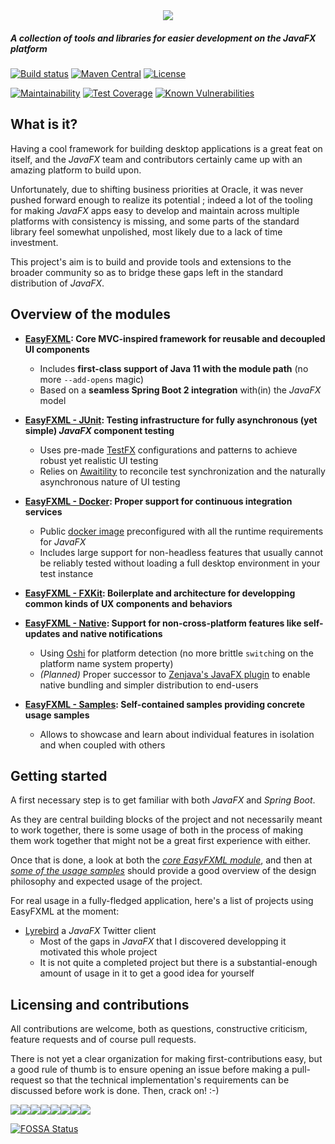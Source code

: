 <div align="center">
    <img src="./doc/logo_plain.svg" />
</div>

##### A collection of tools and libraries for easier development on the _JavaFX_ platform


[![Build status](https://img.shields.io/circleci/build/github/Tristan971/EasyFXML.svg?style=for-the-badge)](https://circleci.com/gh/Tristan971/EasyFXML)
[![Maven Central](https://img.shields.io/maven-central/v/moe.tristan/easyfxml-parent.svg?style=for-the-badge)](https://search.maven.org/artifact/moe.tristan/easyfxml-parent)
[![License](https://img.shields.io/github/license/Tristan971/EasyFXML.svg?style=for-the-badge)](https://app.fossa.io/projects/git%2Bgithub.com%2FTristan971%2FEasyFXML?ref=badge_shield)

[![Maintainability](https://api.codeclimate.com/v1/badges/89c1e95e4d5d41b35d9f/maintainability)](https://codeclimate.com/github/Tristan971/EasyFXML/maintainability)
[![Test Coverage](https://api.codeclimate.com/v1/badges/89c1e95e4d5d41b35d9f/test_coverage)](https://codeclimate.com/github/Tristan971/EasyFXML/test_coverage)
[![Known Vulnerabilities](https://snyk.io/test/github/tristan971/easyfxml/badge.svg?targetFile=pom.xml)](https://snyk.io/test/github/tristan971/easyfxml?targetFile=pom.xml)

## What is it?

Having a cool framework for building desktop applications is a great feat on itself, and the _JavaFX_ team and contributors
certainly came up with an amazing platform to build upon.

Unfortunately, due to shifting business priorities at Oracle, it was never pushed forward enough to realize its potential ;
indeed a lot of the tooling for making _JavaFX_ apps easy to develop and maintain across multiple platforms with consistency
is missing, and some parts of the standard library feel somewhat unpolished, most likely due to a lack of time investment.

This project's aim is to build and provide tools and extensions to the broader community so as to bridge these gaps left
in the standard distribution of _JavaFX_.

## Overview of the modules

- **[EasyFXML](easyfxml): Core MVC-inspired framework for reusable and decoupled UI components**
  - Includes **first-class support of Java 11 with the module path** (no more `--add-opens` magic)
  - Based on a **seamless Spring Boot 2 integration** with(in) the _JavaFX_ model

- **[EasyFXML - JUnit](easyfxml-junit): Testing infrastructure for fully asynchronous (yet simple) _JavaFX_ component testing**
  - Uses pre-made [TestFX](https://github.com/TestFX/TestFX) configurations and patterns to achieve robust yet realistic UI testing
  - Relies on [Awaitility](https://github.com/awaitility/awaitility) to reconcile test synchronization and the naturally asynchronous nature of UI testing

- **[EasyFXML - Docker](easyfxml-docker): Proper support for continuous integration services**
  - Public [docker image](https://hub.docker.com/r/tristandeloche/easyfxml-docker) preconfigured with all the runtime requirements for _JavaFX_
  - Includes large support for non-headless features that usually cannot be reliably tested without loading a full desktop environment in your test instance

- **[EasyFXML - FXKit](easyfxml-fxkit): Boilerplate and architecture for developping common kinds of UX components and behaviors**

- **[EasyFXML - Native](easyfxml-native): Support for non-cross-platform features like self-updates and native notifications**
  - Using [Oshi](https://github.com/oshi/oshi) for platform detection (no more brittle `switch`ing on the platform name system property)
  - *(Planned)* Proper successor to [Zenjava's JavaFX plugin](https://github.com/javafx-maven-plugin/javafx-maven-plugin) to enable native bundling 
  and simpler distribution to end-users

- **[EasyFXML - Samples](easyfxml-samples): Self-contained samples providing concrete usage samples**
  - Allows to showcase and learn about individual features in isolation and when coupled with others

## Getting started
A first necessary step is to get familiar with both _JavaFX_ and _Spring Boot_.

As they are central building blocks of the project and not necessarily meant to work together, there is some usage of both
in the process of making them work together that might not be a great first experience with either.

Once that is done, a look at both the *[core EasyFXML module](easyfxml)*, and then at  *[some of the usage samples](easyfxml-samples)* 
should provide a good overview of the design philosophy and expected usage of the project.

For real usage in a fully-fledged application, here's a list of projects using EasyFXML at the moment:
- [Lyrebird](https://github.com/Tristan971/Lyrebird) a _JavaFX_ Twitter client
  - Most of the gaps in _JavaFX_ that I discovered developping it motivated this whole project
  - It is not quite a completed project but there is a substantial-enough amount of usage in it to get a good idea for yourself

## Licensing and contributions
All contributions are welcome, both as questions, constructive criticism, feature requests and of course pull requests.

There is not yet a clear organization for making first-contributions easy, but a good rule of thumb is to ensure opening an issue
before making a pull-request so that the technical implementation's requirements can be discussed before work is done. Then, crack on! :-)

[![](https://sourcerer.io/fame/Tristan971/Tristan971/EasyFXML/images/0)](https://sourcerer.io/fame/Tristan971/Tristan971/EasyFXML/links/0)[![](https://sourcerer.io/fame/Tristan971/Tristan971/EasyFXML/images/1)](https://sourcerer.io/fame/Tristan971/Tristan971/EasyFXML/links/1)[![](https://sourcerer.io/fame/Tristan971/Tristan971/EasyFXML/images/2)](https://sourcerer.io/fame/Tristan971/Tristan971/EasyFXML/links/2)[![](https://sourcerer.io/fame/Tristan971/Tristan971/EasyFXML/images/3)](https://sourcerer.io/fame/Tristan971/Tristan971/EasyFXML/links/3)[![](https://sourcerer.io/fame/Tristan971/Tristan971/EasyFXML/images/4)](https://sourcerer.io/fame/Tristan971/Tristan971/EasyFXML/links/4)[![](https://sourcerer.io/fame/Tristan971/Tristan971/EasyFXML/images/5)](https://sourcerer.io/fame/Tristan971/Tristan971/EasyFXML/links/5)[![](https://sourcerer.io/fame/Tristan971/Tristan971/EasyFXML/images/6)](https://sourcerer.io/fame/Tristan971/Tristan971/EasyFXML/links/6)[![](https://sourcerer.io/fame/Tristan971/Tristan971/EasyFXML/images/7)](https://sourcerer.io/fame/Tristan971/Tristan971/EasyFXML/links/7)

[![FOSSA Status](https://app.fossa.io/api/projects/git%2Bgithub.com%2FTristan971%2FEasyFXML.svg?type=large)](https://app.fossa.io/projects/git%2Bgithub.com%2FTristan971%2FEasyFXML?ref=badge_large)
